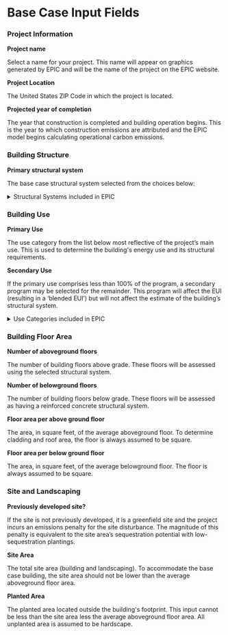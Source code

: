 # Base Case Input Fields

### Project Information

**Project name**

Select a name for your project. This name will appear on graphics generated by EPIC and will be the name of the project on the EPIC website.

**Project Location**

The United States ZIP Code in which the project is located.

**Projected year of completion**

The year that construction is completed and building operation begins. This is the year to which construction emissions are attributed and the EPIC model begins calculating operational carbon emissions.

### Building Structure

**Primary structural system**

The base case structural system selected from the choices below:

<details>

<summary>Structural Systems included in EPIC</summary>

* _Steel frame_. A structural system comprised of columns, beams, girders, and decking constructed from steel structural members connected with rigid or pin joints.

<!---->

* _Reinforced concrete_. A structural system comprised of columns, beams, and slabs of concrete reinforced with steel that provides tensile strength.

<!---->

* _Hybrid concrete/steel (high-rise)_. A structural system that combines rigid steel frames with concrete columns, beams, and slabs. These hybrid structures are more materially intensive and may be used when there are significant seismic loads, in high-rise buildings, or for programs with very high live or environmental loads.

<!---->

* _Wood frame_. A structural system comprised of dimensional lumber, plywood sheathing, and reinforced concrete cores and podiums.

<!---->

* _Comprehensive mass timber_. A structural system comprised of massive beams, panels, and columns, often assembled by aggregating many smaller timber elements. This approach assumes that timber elements are aggressively substituted for other structural materials.

</details>

### Building Use

**Primary Use**

The use category from the list below most reflective of the project’s main use. This is used to determine the building's energy use and its structural requirements.&#x20;

**Secondary Use**

If the primary use comprises less than 100% of the program, a secondary program may be selected for the remainder. This program will affect the EUI (resulting in a ‘blended EUI’) but will not affect the estimate of the building’s structural system.

<details>

<summary>Use Categories included in EPIC</summary>

* Aquarium&#x20;
* Convention Center&#x20;
* Distribution Center&#x20;
* Dormitory&#x20;
* Fitness Center&#x20;
* Hospital&#x20;
* Hotel&#x20;
* K-12 School&#x20;
* Laboratory&#x20;
* Library&#x20;
* Medical Clinic&#x20;
* Multifamily Housing&#x20;
* Museum Office&#x20;
* Performing Arts&#x20;
* Post Office&#x20;
* Pre-school / Day Care&#x20;
* Restaurant&#x20;
* Retail Store&#x20;
* Senior Care Facility&#x20;
* ~~Single Family Home~~ _<mark style="color:green;">(only available via API)</mark>_
* Stadium&#x20;
* Transit Station&#x20;
* University/College&#x20;
* Worship Facility&#x20;
* Warehouse&#x20;
* Zoo

</details>

### Building Floor Area

**Number of aboveground floors**

The number of building floors above grade. These floors will be assessed using the selected structural system.

**Number of belowground floors**

The number of building floors below grade. These floors will be assessed as having a reinforced concrete structural system.

**Floor area per above ground floor**

The area, in square feet, of the average aboveground floor. To determine cladding and roof area, the floor is always assumed to be square.

**Floor area per below ground floor**

The area, in square feet, of the average belowground floor. The floor is always assumed to be square.

### Site and Landscaping

**Previously developed site?**&#x20;

If the site is not previously developed, it is a greenfield site and the project incurs an emissions penalty for the site disturbance. The magnitude of this penalty is equivalent to the site area’s sequestration potential with low-sequestration plantings.

**Site Area**

The total site area (building and landscaping). To accommodate the base case building, the site area should not be lower than the average aboveground floor area.

**Planted Area**

The planted area located outside the building's footprint. This input cannot be less than the site area less the average aboveground floor area. All unplanted area is assumed to be hardscape.&#x20;
